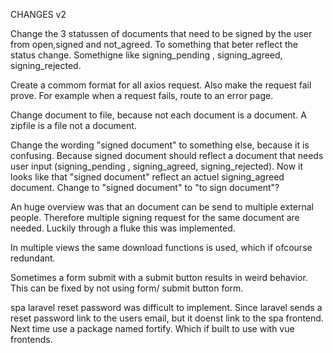 CHANGES v2

Change the 3 statussen of documents that need to be signed by the user from open,signed and not_agreed. To something that beter reflect the status change. Somethigne like signing_pending , signing_agreed, signing_rejected.

Create a commom format for all axios request. Also make the request fail prove. For example when a request fails, route to an error page.

Change document to file, because not each document is a document. A zipfile is a file not a document. 

Change the wording "signed document" to something else, because it is confusing. Because signed document should reflect a document that needs user input (signing_pending , signing_agreed, signing_rejected). Now it looks like that "signed document" reflect an actuel signing_agreed document. Change to "signed document" to "to sign document"?

An huge overview was that an document can be send to multiple external people. Therefore multiple signing request for the same document are needed. Luckily through a fluke this was implemented.

In multiple views the same download functions is used, which if ofcourse redundant.

Sometimes a form submit with a submit button results in weird behavior. This can be fixed by not using form/ submit button form.

spa laravel reset password was difficult to implement. Since laravel sends a reset password link to the users email, but it doenst link to the spa frontend. Next time use a package named fortify. Which if built to use with vue frontends.

